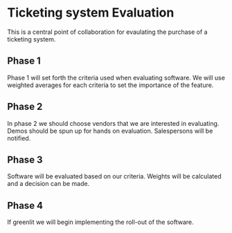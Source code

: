 
# Ticketing system Evaluation

This is a central point of collaboration for evaulating the purchase of a ticketing system. 

## Phase 1 

Phase 1 will set forth the criteria used when evaluating software. We will use weighted averages for each criteria to set the importance of the feature. 

## Phase 2

In phase 2 we should choose vendors that we are interested in evaluating. Demos should be spun up for hands on evaluation. Salespersons will be notified. 

## Phase 3

Software will be evaluated based on our criteria. Weights will be calculated and a decision can be made. 

## Phase 4

If greenlit we will begin implementing the roll-out of the software. 
